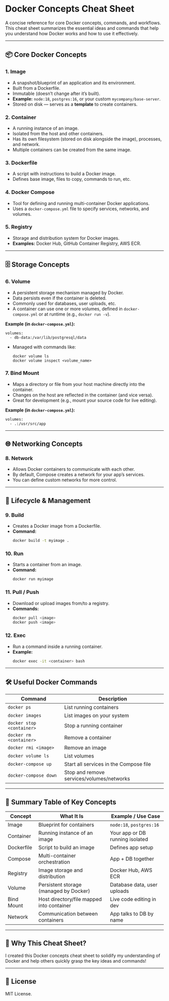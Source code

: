 

# Docker Concepts Cheat Sheet

A concise reference for core Docker concepts, commands, and workflows.  
This cheat sheet summarizes the essential ideas and commands that help you understand how Docker works and how to use it effectively.

---

## 📦 Core Docker Concepts

### 1. **Image**
- A snapshot/blueprint of an application and its environment.
- Built from a Dockerfile.
- Immutable (doesn’t change after it’s built).
- **Example:** `node:18`, `postgres:16`, or your custom `mycompany/base-server`.
- Stored on disk — serves as a **template** to create containers.

### 2. **Container**
- A running instance of an image.
- Isolated from the host and other containers.
- Has its own filesystem (stored on disk alongside the image), processes, and network.
- Multiple containers can be created from the same image.

### 3. **Dockerfile**
- A script with instructions to build a Docker image.
- Defines base image, files to copy, commands to run, etc.

### 4. **Docker Compose**
- Tool for defining and running multi-container Docker applications.
- Uses a `docker-compose.yml` file to specify services, networks, and volumes.

### 5. **Registry**
- Storage and distribution system for Docker images.
- **Examples:** Docker Hub, GitHub Container Registry, AWS ECR.

---

## 🗄️ Storage Concepts

### 6. **Volume**
- A persistent storage mechanism managed by Docker.
- Data persists even if the container is deleted.
- Commonly used for databases, user uploads, etc.
- A container can use one or more volumes, defined in `docker-compose.yml` or at runtime (e.g., `docker run -v`).

**Example (in `docker-compose.yml`):**
  ```
  volumes:
    - db-data:/var/lib/postgresql/data
  ```

- Managed with commands like:
  ```
  docker volume ls
  docker volume inspect <volume_name>
  ```

### 7. **Bind Mount**
- Maps a directory or file from your host machine directly into the container.
- Changes on the host are reflected in the container (and vice versa).
- Great for development (e.g., mount your source code for live editing).

**Example (in `docker-compose.yml`):**
  ```
  volumes:
    - .:/usr/src/app
  ```

---

## 🌐 Networking Concepts

### 8. **Network**
- Allows Docker containers to communicate with each other.
- By default, Compose creates a network for your app’s services.
- You can define custom networks for more control.

---

## 🔄 Lifecycle & Management

### 9. **Build**
- Creates a Docker image from a Dockerfile.
- **Command:**
  ```bash
  docker build -t myimage .
  ```

### 10. **Run**
- Starts a container from an image.
- **Command:**
  ```bash
  docker run myimage
  ```

### 11. **Pull / Push**
- Download or upload images from/to a registry.
- **Commands:**
  ```bash
  docker pull <image>
  docker push <image>
  ```

### 12. **Exec**
- Run a command inside a running container.
- **Example:**
  ```bash
  docker exec -it <container> bash
  ```

---

## 🛠️ Useful Docker Commands

| Command                                | Description                                 |
|-----------------------------------------|---------------------------------------------|
| `docker ps`                            | List running containers                    |
| `docker images`                        | List images on your system                  |
| `docker stop <container>`              | Stop a running container                   |
| `docker rm <container>`                | Remove a container                         |
| `docker rmi <image>`                   | Remove an image                            |
| `docker volume ls`                     | List volumes                               |
| `docker-compose up`                    | Start all services in the Compose file     |
| `docker-compose down`                  | Stop and remove services/volumes/networks  |

---

## 📝 Summary Table of Key Concepts

| Concept       | What It Is                             | Example / Use Case              |
|---------------|-----------------------------------------|---------------------------------|
| Image         | Blueprint for containers               | `node:18`, `postgres:16`        |
| Container     | Running instance of an image           | Your app or DB running isolated |
| Dockerfile    | Script to build an image                | Defines app setup              |
| Compose       | Multi-container orchestration          | App + DB together              |
| Registry      | Image storage and distribution         | Docker Hub, AWS ECR            |
| Volume        | Persistent storage (managed by Docker) | Database data, user uploads    |
| Bind Mount    | Host directory/file mapped into container | Live code editing in dev    |
| Network       | Communication between containers       | App talks to DB by name        |

---

## 🎯 Why This Cheat Sheet?
I created this Docker concepts cheat sheet to solidify my understanding of Docker and help others quickly grasp the key ideas and commands!

---

## 📜 License
MIT License.
